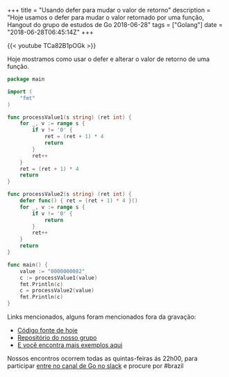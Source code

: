 +++
title = "Usando defer para mudar o valor de retorno"
description = "Hoje usamos o defer para mudar o valor retornado por uma função, Hangout do grupo de estudos de Go 2018-06-28"
tags = ["Golang"]
date = "2018-06-28T06:45:14Z"
+++

{{< youtube TCa82B1pOGk >}}

Hoje mostramos como usar o defer e alterar o valor de retorno de uma função.

```go
package main

import (
	"fmt"
)

func processValue1(s string) (ret int) {
	for _, v := range s {
		if v != '0' {
			ret = (ret + 1) * 4
			return
		}
		ret++
	}
	ret = (ret + 1) * 4
	return
}

func processValue2(s string) (ret int) {
	defer func() { ret = (ret + 1) * 4 }()
	for _, v := range s {
		if v != '0' {
			return
		}
		ret++
	}
	return
}

func main() {
	value := "0000000082"
	c := processValue1(value)
	fmt.Println(c)
	c = processValue2(value)
	fmt.Println(c)
}
```


Links mencionados, alguns foram mencionados fora da gravação:

- [Código fonte de hoje](https://play.golang.org/p/LGj23boK-SO)
- [Repositório do nosso grupo](https://github.com/go-br/estudos)
- [E você encontra mais exemplos aqui](https://github.com/go-br)

Nossos encontros ocorrem todas as quintas-feiras ás 22h00, para participar [entre no canal de Go no slack](https://invite.slack.golangbridge.org/) e procure por #brazil